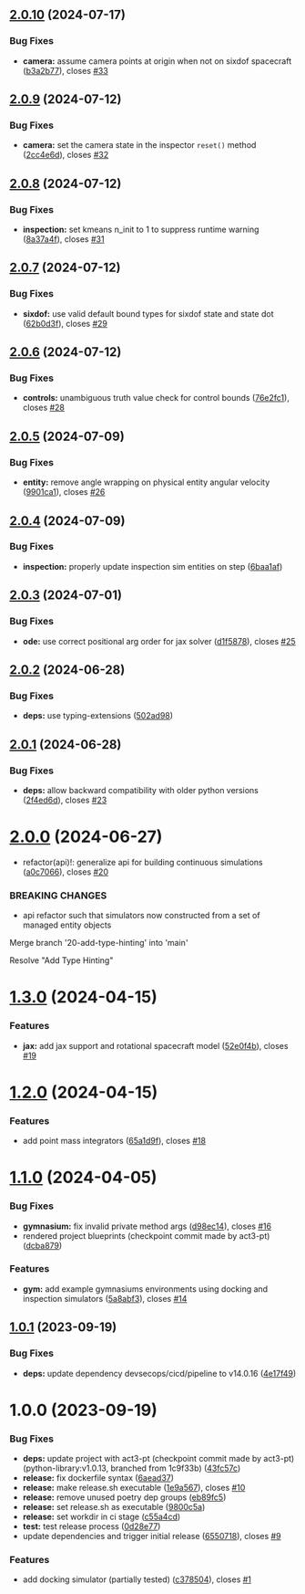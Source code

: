 ## [2.0.10](https://git.act3-ace.com/rta/safe-autonomy-stack/safe-autonomy-simulation/compare/v2.0.9...v2.0.10) (2024-07-17)


### Bug Fixes

* **camera:** assume camera points at origin when not on sixdof spacecraft ([b3a2b77](https://git.act3-ace.com/rta/safe-autonomy-stack/safe-autonomy-simulation/commit/b3a2b778ca7135c5b0c04c83b7c645b36f93d237)), closes [#33](https://git.act3-ace.com/rta/safe-autonomy-stack/safe-autonomy-simulation/issues/33)

## [2.0.9](https://git.act3-ace.com/rta/safe-autonomy-stack/safe-autonomy-simulation/compare/v2.0.8...v2.0.9) (2024-07-12)


### Bug Fixes

* **camera:** set the camera state in the inspector `reset()` method ([2cc4e6d](https://git.act3-ace.com/rta/safe-autonomy-stack/safe-autonomy-simulation/commit/2cc4e6dfd7f537fab57158c86a516e90de5aad5f)), closes [#32](https://git.act3-ace.com/rta/safe-autonomy-stack/safe-autonomy-simulation/issues/32)

## [2.0.8](https://git.act3-ace.com/rta/safe-autonomy-stack/safe-autonomy-simulation/compare/v2.0.7...v2.0.8) (2024-07-12)


### Bug Fixes

* **inspection:** set kmeans n_init to 1 to suppress runtime warning ([8a37a4f](https://git.act3-ace.com/rta/safe-autonomy-stack/safe-autonomy-simulation/commit/8a37a4f01a03a027f7bdbb573c97dff44106d56f)), closes [#31](https://git.act3-ace.com/rta/safe-autonomy-stack/safe-autonomy-simulation/issues/31)

## [2.0.7](https://git.act3-ace.com/rta/safe-autonomy-stack/safe-autonomy-simulation/compare/v2.0.6...v2.0.7) (2024-07-12)


### Bug Fixes

* **sixdof:** use valid default bound types for sixdof state and state dot ([62b0d3f](https://git.act3-ace.com/rta/safe-autonomy-stack/safe-autonomy-simulation/commit/62b0d3f85506513e9d905e313f8cec011916db3c)), closes [#29](https://git.act3-ace.com/rta/safe-autonomy-stack/safe-autonomy-simulation/issues/29)

## [2.0.6](https://git.act3-ace.com/rta/safe-autonomy-stack/safe-autonomy-simulation/compare/v2.0.5...v2.0.6) (2024-07-12)


### Bug Fixes

* **controls:** unambiguous truth value check for control bounds ([76e2fc1](https://git.act3-ace.com/rta/safe-autonomy-stack/safe-autonomy-simulation/commit/76e2fc142929407bebd097cb93c1a93da446899e)), closes [#28](https://git.act3-ace.com/rta/safe-autonomy-stack/safe-autonomy-simulation/issues/28)

## [2.0.5](https://git.act3-ace.com/rta/safe-autonomy-stack/safe-autonomy-simulation/compare/v2.0.4...v2.0.5) (2024-07-09)


### Bug Fixes

* **entity:** remove angle wrapping on physical entity angular velocity ([9901ca1](https://git.act3-ace.com/rta/safe-autonomy-stack/safe-autonomy-simulation/commit/9901ca1491c8abc9c0400cf54b95a45be65fef19)), closes [#26](https://git.act3-ace.com/rta/safe-autonomy-stack/safe-autonomy-simulation/issues/26)

## [2.0.4](https://git.act3-ace.com/rta/safe-autonomy-stack/safe-autonomy-simulation/compare/v2.0.3...v2.0.4) (2024-07-09)


### Bug Fixes

* **inspection:** properly update inspection sim entities on step ([6baa1af](https://git.act3-ace.com/rta/safe-autonomy-stack/safe-autonomy-simulation/commit/6baa1af29e5edef7b722ae93bc86005d7c0b850f))

## [2.0.3](https://git.act3-ace.com/rta/safe-autonomy-stack/safe-autonomy-simulation/compare/v2.0.2...v2.0.3) (2024-07-01)


### Bug Fixes

* **ode:** use correct positional arg order for jax solver ([d1f5878](https://git.act3-ace.com/rta/safe-autonomy-stack/safe-autonomy-simulation/commit/d1f587828074de25a8cab623fd470645471a14ec)), closes [#25](https://git.act3-ace.com/rta/safe-autonomy-stack/safe-autonomy-simulation/issues/25)

## [2.0.2](https://git.act3-ace.com/rta/safe-autonomy-stack/safe-autonomy-simulation/compare/v2.0.1...v2.0.2) (2024-06-28)


### Bug Fixes

* **deps:** use typing-extensions ([502ad98](https://git.act3-ace.com/rta/safe-autonomy-stack/safe-autonomy-simulation/commit/502ad98aa53efd15a52438c124f2c922d0e554ba))

## [2.0.1](https://git.act3-ace.com/rta/safe-autonomy-stack/safe-autonomy-simulation/compare/v2.0.0...v2.0.1) (2024-06-28)


### Bug Fixes

* **deps:** allow backward compatibility with older python versions ([2f4ed6d](https://git.act3-ace.com/rta/safe-autonomy-stack/safe-autonomy-simulation/commit/2f4ed6d298df503a0c616e8634cff4fefb246663)), closes [#23](https://git.act3-ace.com/rta/safe-autonomy-stack/safe-autonomy-simulation/issues/23)

# [2.0.0](https://git.act3-ace.com/rta/safe-autonomy-stack/safe-autonomy-simulation/compare/v1.3.0...v2.0.0) (2024-06-27)


* refactor(api)!: generalize api for building continuous simulations ([a0c7066](https://git.act3-ace.com/rta/safe-autonomy-stack/safe-autonomy-simulation/commit/a0c70661d385b8eb09e4c0b24c44517f3bb129bf)), closes [#20](https://git.act3-ace.com/rta/safe-autonomy-stack/safe-autonomy-simulation/issues/20)


### BREAKING CHANGES

* api refactor such that simulators now constructed from a set of managed entity objects

Merge branch '20-add-type-hinting' into 'main'

Resolve "Add Type Hinting"

# [1.3.0](https://git.act3-ace.com/rta/safe-autonomy-stack/safe-autonomy-simulation/compare/v1.2.0...v1.3.0) (2024-04-15)


### Features

* **jax:** add jax support and rotational spacecraft model ([52e0f4b](https://git.act3-ace.com/rta/safe-autonomy-stack/safe-autonomy-simulation/commit/52e0f4bafe08aeeffe93cc5d3a93850521e63e72)), closes [#19](https://git.act3-ace.com/rta/safe-autonomy-stack/safe-autonomy-simulation/issues/19)

# [1.2.0](https://git.act3-ace.com/rta/safe-autonomy-stack/safe-autonomy-simulation/compare/v1.1.0...v1.2.0) (2024-04-15)


### Features

* add point mass integrators ([65a1d9f](https://git.act3-ace.com/rta/safe-autonomy-stack/safe-autonomy-simulation/commit/65a1d9f211a300a0d980a44c2efac45b8b60a8bb)), closes [#18](https://git.act3-ace.com/rta/safe-autonomy-stack/safe-autonomy-simulation/issues/18)

# [1.1.0](https://git.act3-ace.com/rta/safe-autonomy-stack/safe-autonomy-simulation/compare/v1.0.1...v1.1.0) (2024-04-05)


### Bug Fixes

* **gymnasium:** fix invalid private method args ([d98ec14](https://git.act3-ace.com/rta/safe-autonomy-stack/safe-autonomy-simulation/commit/d98ec143fe88557536e4eac75555fae960cba5a0)), closes [#16](https://git.act3-ace.com/rta/safe-autonomy-stack/safe-autonomy-simulation/issues/16)
* rendered project blueprints (checkpoint commit made by act3-pt) ([dcba879](https://git.act3-ace.com/rta/safe-autonomy-stack/safe-autonomy-simulation/commit/dcba8799ac9dc7b4d77134a64b53f407330e5eec))


### Features

* **gym:** add example gymnasiums environments using docking and inspection simulators ([5a8abf3](https://git.act3-ace.com/rta/safe-autonomy-stack/safe-autonomy-simulation/commit/5a8abf3e4f0585a5301287dc74e6da27c0e8e2c3)), closes [#14](https://git.act3-ace.com/rta/safe-autonomy-stack/safe-autonomy-simulation/issues/14)

## [1.0.1](https://git.act3-ace.com/rta/safe-autonomy-stack/safe-autonomy-simulation/compare/v1.0.0...v1.0.1) (2023-09-19)


### Bug Fixes

* **deps:** update dependency devsecops/cicd/pipeline to v14.0.16 ([4e17f49](https://git.act3-ace.com/rta/safe-autonomy-stack/safe-autonomy-simulation/commit/4e17f49dad0d507e3abcdf3c4cff659c038f9a87))

# 1.0.0 (2023-09-19)


### Bug Fixes

* **deps:** update project with act3-pt (checkpoint commit made by act3-pt) (python-library:v1.0.13, branched from 1c9f33b) ([43fc57c](https://git.act3-ace.com/rta/safe-autonomy-stack/safe-autonomy-simulation/commit/43fc57c242bba22a176e91ccf36f939303172c56))
* **release:** fix dockerfile syntax ([6aead37](https://git.act3-ace.com/rta/safe-autonomy-stack/safe-autonomy-simulation/commit/6aead37f6f8ee3353b7fa6849e9ebff99891c698))
* **release:** make release.sh executable ([1e9a567](https://git.act3-ace.com/rta/safe-autonomy-stack/safe-autonomy-simulation/commit/1e9a567831519b494e9cbdc4801b28cd2089d37b)), closes [#10](https://git.act3-ace.com/rta/safe-autonomy-stack/safe-autonomy-simulation/issues/10)
* **release:** remove unused poetry dep groups ([eb89fc5](https://git.act3-ace.com/rta/safe-autonomy-stack/safe-autonomy-simulation/commit/eb89fc53392f3a3def1cf1c5adfd30c762f7d439))
* **release:** set release.sh as executable ([9800c5a](https://git.act3-ace.com/rta/safe-autonomy-stack/safe-autonomy-simulation/commit/9800c5a94382f9ac1c003b3acce565052eac98d1))
* **release:** set workdir in ci stage ([c55a4cd](https://git.act3-ace.com/rta/safe-autonomy-stack/safe-autonomy-simulation/commit/c55a4cd3f0271dce839421440b90d9de37d20970))
* **test:** test release process ([0d28e77](https://git.act3-ace.com/rta/safe-autonomy-stack/safe-autonomy-simulation/commit/0d28e773f12277eb7ef3577f1cdcad829a589ca9))
* update dependencies and trigger initial release ([6550718](https://git.act3-ace.com/rta/safe-autonomy-stack/safe-autonomy-simulation/commit/65507180a31dce7303c9ebf110bedcba19390396)), closes [#9](https://git.act3-ace.com/rta/safe-autonomy-stack/safe-autonomy-simulation/issues/9)


### Features

* add docking simulator (partially tested) ([c378504](https://git.act3-ace.com/rta/safe-autonomy-stack/safe-autonomy-simulation/commit/c3785043c3fc4038efda08eb92e1e0eac2719d84)), closes [#1](https://git.act3-ace.com/rta/safe-autonomy-stack/safe-autonomy-simulation/issues/1)

